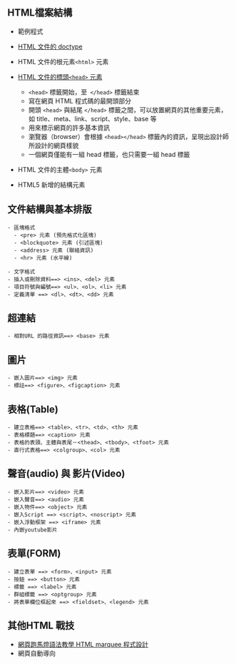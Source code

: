 

## HTML檔案結構

- 範例程式
- [HTML 文件的 doctype](https://www.wibibi.com/info.php?tid=403)
- HTML 文件的根元素`<html>` 元素 


- [HTML 文件的標頭`<head>` 元素](https://www.wibibi.com/info.php?tid=414)
  - `<head>` 標籤開始，至` </head>` 標籤結束
  - 寫在網頁 HTML 程式碼的最開頭部分
  - 開頭 `<head>` 與結尾 `</head>` 標籤之間，可以放置網頁的其他重要元素，如 title、meta、link、script、style、base 等
  - 用來標示網頁的許多基本資訊
  - 瀏覽器（browser）會根據 `<head></head>` 標籤內的資訊，呈現出設計師所設計的網頁樣貌
  - 一個網頁僅能有一組 head 標籤，也只需要一組 head 標籤 
- HTML 文件的主體`<body>` 元素
- HTML5 新增的結構元素 

## 文件結構與基本排版
```
- 區塊格式
  - <pre> 元素 (預先格式化區塊)
  - <blockquote> 元素 (引述區塊)
  - <address> 元素 (聯絡資訊)
  - <hr> 元素 (水平線)

- 文字格式
- 插入或刪除資料==> <ins>、<del> 元素
- 項目符號與編號==> <ul>、<ol>、<li> 元素
- 定義清單 ==> <dl>、<dt>、<dd> 元素
```


## 超連結
```
- 相對URL 的路徑資訊==> <base> 元素
```
## 圖片
```
- 嵌入圖片==> <img> 元素
- 標註==> <figure>、<figcaption> 元素
```
## 表格(Table)

```
- 建立表格==> <table>、<tr>、<td>、<th> 元素
- 表格標題==> <caption> 元素
- 表格的表頭、主體與表尾－<thead>、<tbody>、<tfoot> 元素
- 直行式表格==> <colgroup>、<col> 元素
```


## 聲音(audio) 與 影片(Video)

```
- 嵌入影片==> <video> 元素
- 嵌入聲音==> <audio> 元素
- 嵌入物件==> <object> 元素
- 嵌入Script ==> <script>、<noscript> 元素
- 嵌入浮動框架 ==> <iframe> 元素
- 內嵌youtube影片

```
## 表單(FORM)
```
- 建立表單 ==> <form>、<input> 元素
- 按鈕 ==> <button> 元素
- 標籤 ==> <label> 元素
- 群組標籤 ==> <optgroup> 元素
- 將表單欄位框起來 ==> <fieldset>、<legend> 元素
```
## 其他HTML 戰技

- [網頁跑馬燈語法教學 HTML marquee 程式設計](https://www.wibibi.com/info.php?tid=68)
- 網頁自動導向



